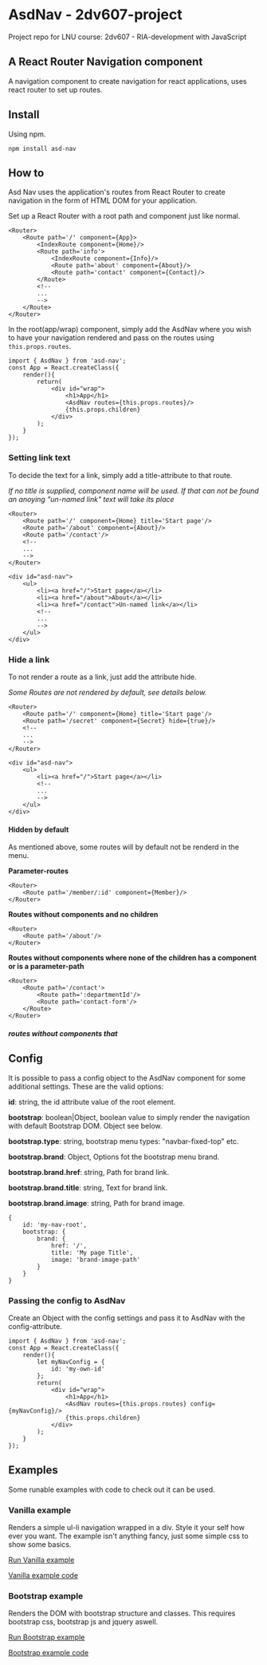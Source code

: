 # AsdNav - 2dv607-project

Project repo for LNU course: 2dv607 - RIA-development with JavaScript

## A React Router Navigation component

A navigation component to create navigation for react applications, uses react router to set up routes.

## Install

Using npm.

```npm install asd-nav```

## How to

Asd Nav uses the application's routes from React Router to create navigation in the form of HTML DOM for your application.

Set up a React Router with a root path and component just like normal.

```
<Router>
    <Route path='/' component={App}>
        <IndexRoute component={Home}/>
        <Route path='info'>
            <IndexRoute component={Info}/>
            <Route path='about' component={About}/>
            <Route path='contact' component={Contact}/>
        </Route>
        <!--
        ...
        -->
    </Route>
</Router>
```

In the root(app/wrap) component, simply add the AsdNav where you wish to have your navigation rendered and pass on the routes using `this.props.routes`.

```
import { AsdNav } from 'asd-nav';
const App = React.createClass({
    render(){
        return(
            <div id="wrap">
                <h1>App</h1>
                <AsdNav routes={this.props.routes}/>
                {this.props.children}
            </div>
        );
    }
});
```

### Setting link text

To decide the text for a link, simply add a title-attribute to that route.

*If no title is supplied, component name will be used. If that can not be found an anoying "un-named link" text will take its place*

```
<Router>
    <Route path='/' component={Home} title='Start page'/>
    <Route path='/about' component={About}/>
    <Route path='/contact'/>
    <!--
    ...
    -->
</Router>
```

```
<div id="asd-nav">
    <ul>
        <li><a href="/">Start page</a></li>
        <li><a href="/about">About</a></li>
        <li><a href="/contact">Un-named link</a></li>
        <!--
        ...
        -->
    </ul>
</div>
```

### Hide a link

To not render a route as a link, just add the attribute hide.

*Some Routes are not rendered by default, see details below.*

```
<Router>
    <Route path='/' component={Home} title='Start page'/>
    <Route path='/secret' component={Secret} hide={true}/>
    <!--
    ...
    -->
</Router>
```

```
<div id="asd-nav">
    <ul>
        <li><a href="/">Start page</a></li>
        <!--
        ...
        -->
    </ul>
</div>
```

#### Hidden by default

As mentioned above, some routes will by default not be renderd in the menu.

**Parameter-routes**
```
<Router>
    <Route path='/member/:id' component={Member}/>
</Router>
```

**Routes without components and no children**
```
<Router>
    <Route path='/about'/>
</Router>
```

**Routes without components where none of the children has a component or is a parameter-path**
```
<Router>
    <Route path='/contact'>
        <Route path=':departmentId'/>
        <Route path='contact-form'/>
    </Route>
</Router>
```

##### routes without components that

## Config

It is possible to pass a config object to the AsdNav component for some additional settings. These are the valid options:

**id**: string, the id attribute value of the root element.

**bootstrap**: boolean|Object, boolean value to simply render the navigation with default Bootstrap DOM. Object see below.

**bootstrap.type**: string, bootstrap menu types: "navbar-fixed-top" etc.

**bootstrap.brand**: Object, Options fot the bootstrap menu brand.

**bootstrap.brand.href**: string, Path for brand link.

**bootstrap.brand.title**: string, Text for brand link.

**bootstrap.brand.image**: string, Path for brand image.

```
{
    id: 'my-nav-root',
    bootstrap: {
        brand: {
            href: '/',
            title: 'My page Title',
            image: 'brand-image-path'
        }
    }
}
```

### Passing the config to AsdNav

Create an Object with the config settings and pass it to AsdNav with the config-attribute.

```
import { AsdNav } from 'asd-nav';
const App = React.createClass({
    render(){
        let myNavConfig = {
            id: 'my-own-id'
        };
        return(
            <div id="wrap">
                <h1>App</h1>
                <AsdNav routes={this.props.routes} config={myNavConfig}/>
                {this.props.children}
            </div>
        );
    }
});
```

## Examples

Some runable examples with code to check out it can be used.

### Vanilla example

Renders a simple ul-li navigation wrapped in a div. Style it your self how ever you want. The example isn't anything fancy, just some simple css to show some basics.

[Run Vanilla example](http://afrxx09.github.io/2dv607-project/examples/vanilla/)

[Vanilla example code](https://github.com/afrxx09/2dv607-project/tree/gh-pages/examples/vanilla)

### Bootstrap example

Renders the DOM with bootstrap structure and classes. This requires bootstrap css, bootstrap js and jquery aswell.

[Run Bootstrap example](http://afrxx09.github.io/2dv607-project/examples/bootstrap/)

[Bootstrap example code](https://github.com/afrxx09/2dv607-project/tree/gh-pages/examples/bootstrap)
